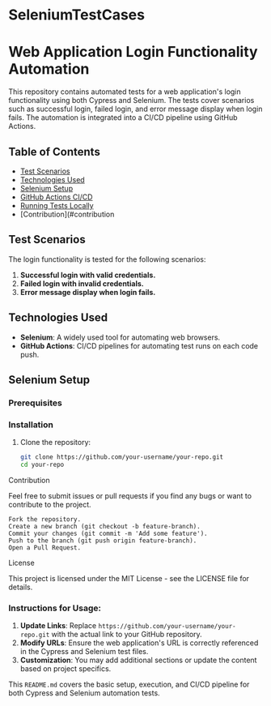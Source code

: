 # SeleniumTestCases
# Web Application Login Functionality Automation

This repository contains automated tests for a web application's login functionality using both Cypress and Selenium. The tests cover scenarios such as successful login, failed login, and error message display when login fails. The automation is integrated into a CI/CD pipeline using GitHub Actions.

## Table of Contents

- [Test Scenarios](#test-scenarios)
- [Technologies Used](#technologies-used)
- [Selenium Setup](#selenium-setup)
- [GitHub Actions CI/CD](#github-actions-cicd)
- [Running Tests Locally](#running-tests-locally)
- [Contribution](#contribution

## Test Scenarios

The login functionality is tested for the following scenarios:

1. **Successful login with valid credentials.**
2. **Failed login with invalid credentials.**
3. **Error message display when login fails.**

## Technologies Used

- **Selenium**: A widely used tool for automating web browsers.
- **GitHub Actions**: CI/CD pipelines for automating test runs on each code push.

## Selenium Setup

### Prerequisites


### Installation

1. Clone the repository:
   ```bash
   git clone https://github.com/your-username/your-repo.git
   cd your-repo
Contribution

Feel free to submit issues or pull requests if you find any bugs or want to contribute to the project.

    Fork the repository.
    Create a new branch (git checkout -b feature-branch).
    Commit your changes (git commit -m 'Add some feature').
    Push to the branch (git push origin feature-branch).
    Open a Pull Request.

License

This project is licensed under the MIT License - see the LICENSE file for details.


### **Instructions for Usage:**
1. **Update Links**: Replace `https://github.com/your-username/your-repo.git` with the actual link to your GitHub repository.
2. **Modify URLs**: Ensure the web application's URL is correctly referenced in the Cypress and Selenium test files.
3. **Customization**: You may add additional sections or update the content based on project specifics.

This `README.md` covers the basic setup, execution, and CI/CD pipeline for both Cypress and Selenium automation tests.
